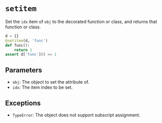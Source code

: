 
# `setitem`

Set the `idx` item of `obj` to the decorated function or class, and returns
that function or class.

```py
d = {}
@setitem(d, 'func')
def func():
    return 1
assert d['func']() == 1
```

## Parameters

- `obj`: The object to set the attribute of.
- `idx`: The item index to be set.

## Exceptions

- `TypeError`: The object does not support subscript assignment.

